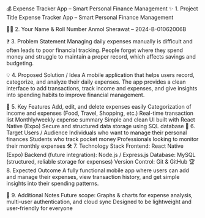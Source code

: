 💰 Expense Tracker App – Smart Personal Finance Management
✨ 1. Project Title
Expense Tracker App – Smart Personal Finance Management

👨‍💻 2. Your Name & Roll Number
Anmol Sherawat – 2024-B-01062006B

❓ 3. Problem Statement
Managing daily expenses manually is difficult and often leads to poor financial tracking.
People forget where they spend money and struggle to maintain a proper record, which affects savings and budgeting.

💡 4. Proposed Solution / Idea
A mobile application that helps users record, categorize, and analyze their daily expenses.
The app provides a clean interface to add transactions, track income and expenses, and give insights into spending habits to improve financial management.

🚀 5. Key Features
Add, edit, and delete expenses easily
Categorization of income and expenses (Food, Travel, Shopping, etc.)
Real-time transaction list
Monthly/weekly expense summary
Simple and clean UI built with React Native (Expo)
Secure and structured data storage using SQL database
🎯 6. Target Users / Audience
Individuals who want to manage their personal finances
Students who track pocket money
Professionals looking to monitor their monthly expenses
🛠️ 7. Technology Stack
Frontend: React Native (Expo)
Backend (future integration): Node.js / Express.js
Database: MySQL (structured, reliable storage for expenses)
Version Control: Git & GitHub
🏆 8. Expected Outcome
A fully functional mobile app where users can add and manage their expenses,
view transaction history, and get simple insights into their spending patterns.

📌 9. Additional Notes
Future scope: Graphs & charts for expense analysis, multi-user authentication, and cloud sync
Designed to be lightweight and user-friendly for everyone

